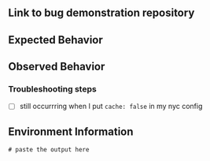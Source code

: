 <!--Please use the template provided below when reporting bugs:-->
## Link to bug demonstration repository
<!--
A demo repository will show the combination of module versions being used,
command-lines and configurations.  NYC is very complex, it is difficult or
even impossible to triage most bugs without this information.

If you cannot share a link to your repository (maybe it's private) then you must
create a basic `nyc-bug-demo` repository and link to that please [mandatory].
-->

## Expected Behavior

## Observed Behavior

### Troubleshooting steps
- [ ] still occurrring when I put `cache: false` in my nyc config

## Environment Information
<!--
[mandatory] run the following script: npx envinfo --preset nyc

OR:
npm i -g envinfo || yarn global add envinfo
envinfo --preset nyc
-->
```
# paste the output here

```
